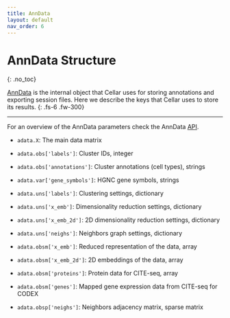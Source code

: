 ```yaml
---
title: AnnData
layout: default
nav_order: 6
---
```


# AnnData Structure
{: .no_toc}

[AnnData](https://anndata.readthedocs.io/en/latest/) is the internal object
that Cellar uses for storing annotations and exporting session files.
Here we describe the keys that Cellar uses to store its results.
{: .fs-6 .fw-300}

---

For an overview of the AnnData parameters check the AnnData
[API](https://anndata.readthedocs.io/en/latest/generated/anndata.AnnData.html).

* `adata.X`: The main data matrix

* `adata.obs['labels']`: Cluster IDs, integer
* `adata.obs['annotations']`: Cluster annotations (cell types), strings

* `adata.var['gene_symbols']`: HGNC gene symbols, strings

* `adata.uns['labels']`: Clustering settings, dictionary
* `adata.uns['x_emb']`: Dimensionality reduction settings, dictionary
* `adata.uns['x_emb_2d']`: 2D dimensionality reduction settings, dictionary
* `adata.uns['neighs']`: Neighbors graph settings, dictionary

* `adata.obsm['x_emb']`: Reduced representation of the data, array
* `adata.obsm['x_emb_2d']`: 2D embeddings of the data, array
* `adata.obsm['proteins']`: Protein data for CITE-seq, array
* `adata.obsm['genes']`: Mapped gene expression data from CITE-seq for CODEX

* `adata.obsp['neighs']`: Neighbors adjacency matrix, sparse matrix